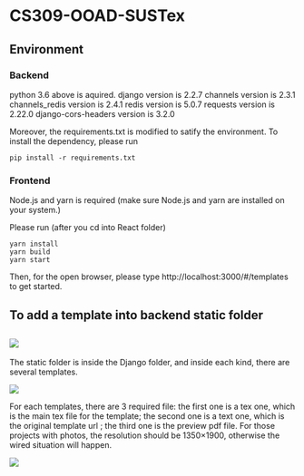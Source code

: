 # CS309-OOAD-SUSTex
## Environment
### Backend 
python 3.6 above is aquired.
django version is 2.2.7
channels version is 2.3.1
channels_redis version is 2.4.1
redis version is 5.0.7
requests version is  2.22.0
django-cors-headers version is 3.2.0 

Moreover, the requirements.txt is modified to satify the environment. To install the dependency, please run 
```
pip install -r requirements.txt
```

### Frontend

Node.js and yarn is required (make sure Node.js and yarn are installed on your system.)

Please run (after you cd into React folder)

``` 
yarn install 
yarn build
yarn start
```
Then, for the open browser, please type http://localhost:3000/#/templates to get started. 

## To add a template into backend static folder

## ![](/Users/winston/Dev/CS309-OOAD-SUSTex/dependency/截屏2019-12-24下午7.13.58.png)

The static folder is inside the Django folder, and inside each kind, there are several templates.

![](/Users/winston/Dev/CS309-OOAD-SUSTex/dependency/截屏2019-12-24下午7.29.07.png)

For each templates, there are 3 required file: the first one is a tex one, which is the main tex file for the template; the second one is a text one, which is the original template url ; the third one is the preview pdf file. For those projects with photos, the resolution should be 1350×1900, otherwise the wired situation will happen.

![](/Users/winston/Dev/CS309-OOAD-SUSTex/dependency/截屏2019-12-24下午7.32.33.png)






